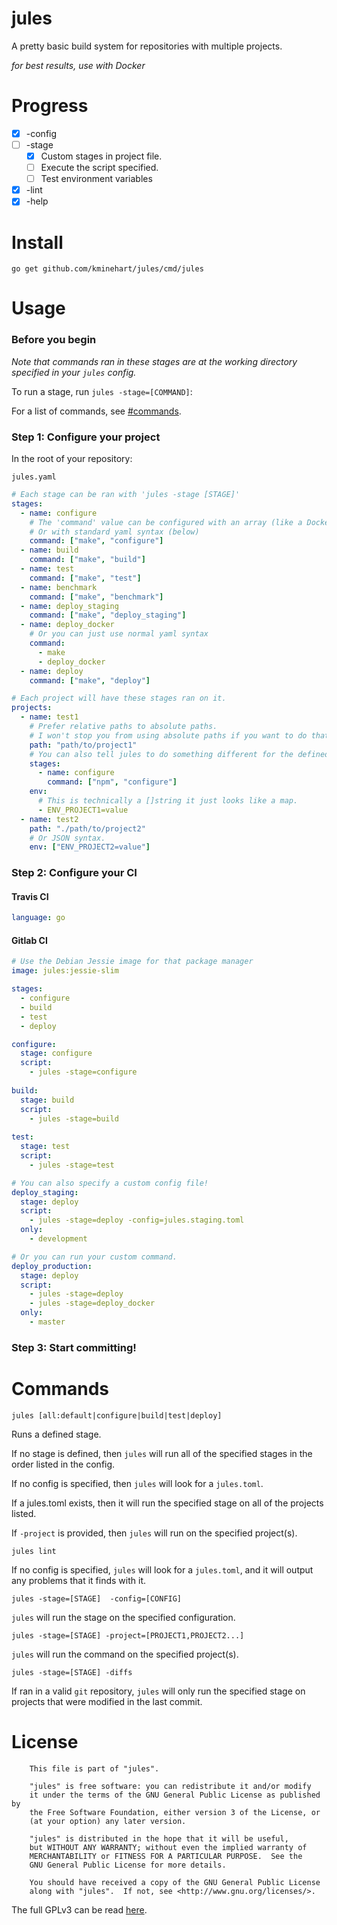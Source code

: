 # jules
A pretty basic build system for repositories with multiple projects.

_for best results, use with Docker_

# Progress
* [x] -config
* [ ] -stage
  * [x] Custom stages in project file.
  * [ ] Execute the script specified.
  * [ ] Test environment variables
* [x] -lint
* [x] -help

# Install

```
go get github.com/kminehart/jules/cmd/jules
```

# Usage

### Before you begin

_Note that commands ran in these stages are at the working directory specified in your `jules` config._

To run a stage, run `jules -stage=[COMMAND]`:

For a list of commands, see [#commands](#commands).

### Step 1:  Configure your project

In the root of your repository:

`jules.yaml`

```yaml
# Each stage can be ran with 'jules -stage [STAGE]'
stages:
  - name: configure
    # The 'command' value can be configured with an array (like a Dockerfile)
    # Or with standard yaml syntax (below)
    command: ["make", "configure"]
  - name: build
    command: ["make", "build"]
  - name: test
    command: ["make", "test"]
  - name: benchmark
    command: ["make", "benchmark"]
  - name: deploy_staging
    command: ["make", "deploy_staging"]
  - name: deploy_docker
    # Or you can just use normal yaml syntax
    command: 
      - make
      - deploy_docker
  - name: deploy
    command: ["make", "deploy"]

# Each project will have these stages ran on it.
projects:
  - name: test1
    # Prefer relative paths to absolute paths.
    # I won't stop you from using absolute paths if you want to do that though.
    path: "path/to/project1"
    # You can also tell jules to do something different for the defined stages for this project.
    stages:
      - name: configure
        command: ["npm", "configure"]
    env:
      # This is technically a []string it just looks like a map.
      - ENV_PROJECT1=value
  - name: test2
    path: "./path/to/project2"
    # Or JSON syntax.
    env: ["ENV_PROJECT2=value"]
```

### Step 2:  Configure your CI

#### Travis CI
```yml
language: go
```

#### Gitlab CI

```yml
# Use the Debian Jessie image for that package manager
image: jules:jessie-slim

stages:
  - configure
  - build
  - test
  - deploy

configure:
  stage: configure
  script:
    - jules -stage=configure
    
build:
  stage: build
  script:
    - jules -stage=build
    
test:
  stage: test
  script:
    - jules -stage=test

# You can also specify a custom config file!
deploy_staging:
  stage: deploy
  script:
    - jules -stage=deploy -config=jules.staging.toml
  only:
    - development

# Or you can run your custom command.
deploy_production:
  stage: deploy
  script:
    - jules -stage=deploy
    - jules -stage=deploy_docker
  only:
    - master
```

### Step 3: Start committing!

# Commands

```
jules [all:default|configure|build|test|deploy]
```

Runs a defined stage.

If no stage is defined, then `jules` will run all of the specified stages in the order listed in the config.

If no config is specified, then `jules` will look for a `jules.toml`. 

If a jules.toml exists, then it will run the specified stage on all of the projects listed.

If `-project` is provided, then `jules` will run on the specified project(s).

```
jules lint
```

If no config is specified, `jules` will look for a `jules.toml`, and it will output any problems that it finds with it.

```
jules -stage=[STAGE]  -config=[CONFIG]
```

`jules` will run the stage on the specified configuration.

```
jules -stage=[STAGE] -project=[PROJECT1,PROJECT2...]
```

`jules` will run the command on the specified project(s).

```
jules -stage=[STAGE] -diffs
```

If ran in a valid `git` repository, `jules` will only run the specified stage on projects that were modified in the last commit. 

# License

```
    This file is part of "jules".

    "jules" is free software: you can redistribute it and/or modify
    it under the terms of the GNU General Public License as published by
    the Free Software Foundation, either version 3 of the License, or
    (at your option) any later version.

    "jules" is distributed in the hope that it will be useful,
    but WITHOUT ANY WARRANTY; without even the implied warranty of
    MERCHANTABILITY or FITNESS FOR A PARTICULAR PURPOSE.  See the
    GNU General Public License for more details.

    You should have received a copy of the GNU General Public License
    along with "jules".  If not, see <http://www.gnu.org/licenses/>.
```

The full GPLv3 can be read [here](LICENSE).
